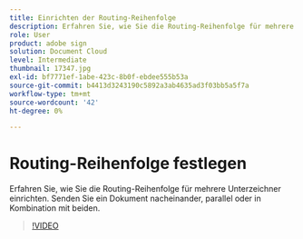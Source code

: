 ```yaml
---
title: Einrichten der Routing-Reihenfolge
description: Erfahren Sie, wie Sie die Routing-Reihenfolge für mehrere Unterzeichner einrichten.
role: User
product: adobe sign
solution: Document Cloud
level: Intermediate
thumbnail: 17347.jpg
exl-id: bf7771ef-1abe-423c-8b0f-ebdee555b53a
source-git-commit: b4413d3243190c5892a3ab4635ad3f03bb5a5f7a
workflow-type: tm+mt
source-wordcount: '42'
ht-degree: 0%

---
```


# Routing-Reihenfolge festlegen

Erfahren Sie, wie Sie die Routing-Reihenfolge für mehrere Unterzeichner einrichten. Senden Sie ein Dokument nacheinander, parallel oder in Kombination mit beiden.

>[!VIDEO](https://video.tv.adobe.com/v/17347?hidetitle=true)
